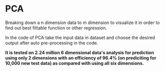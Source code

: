 # PCA
Breaking down a n dimension data to m dimension to visualize it in order to find out best fittable function or other regression.

In the code of PCA take the input data in dataset and choose the desired output after auto pre-processing in the code.

 **It is tested on 2.24 million 6 dimensional data's analysis for prediction using only 2 dimensions with an efficiency of 96.4% (on prediciting for 10,000 new test data) as compared with using all six dimensions.**
